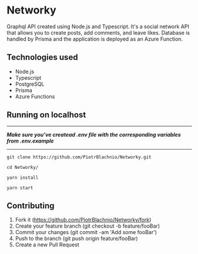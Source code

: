 # Networky
Graphql API created using Node.js and Typescript. It's a social network API that allows you to create posts, add comments, and leave likes. Database is handled by Prisma and the application is deployed as an Azure Function.

## Technologies used
* Node.js
* Typescript
* PostgreSQL
* Prisma
* Azure Functions

## Running on localhost
****
**_Make sure you've createad .env file with the corresponding variables from .env.example_**

****
```
git clone https://github.com/PiotrBlachnio/Networky.git
```

```
cd Networky/
```

```
yarn install
```

```
yarn start
```

## Contributing
1. Fork it (https://github.com/PiotrBlachnio/Networky/fork)
1. Create your feature branch (git checkout -b feature/fooBar)
1. Commit your changes (git commit -am 'Add some fooBar')
1. Push to the branch (git push origin feature/fooBar)
1. Create a new Pull Request
